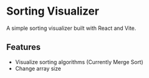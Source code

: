# Sorting Visualizer

A simple sorting visualizer built with React and Vite.

## Features
- Visualize sorting algorithms (Currently Merge Sort)
- Change array size
